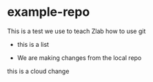 # example-repo

This is a test we use to teach Zlab how to use git

* this is a list

* We are making changes from the local repo

this is a cloud change
